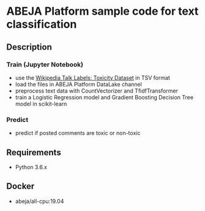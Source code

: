 ABEJA Platform sample code for text classification
===

## Description
### Train (Jupyter Notebook)
- use the [Wikipedia Talk Labels: Toxicity Dataset](https://figshare.com/articles/Wikipedia_Talk_Labels_Toxicity/4563973) in TSV format
- load the files in ABEJA Platform DataLake channel
- preprocess text data with CountVectorizer and TfidfTransformer
- train a Logistic Regression model and Gradient Boosting Decision Tree model in scikit-learn
### Predict
- predict if posted comments are toxic or non-toxic

## Requirements
- Python 3.6.x

## Docker
- abeja/all-cpu:19.04